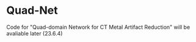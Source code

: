 # Quad-Net 

Code for "Quad-domain Network for CT Metal Artifact Reduction" will be avaliable later (23.6.4)

